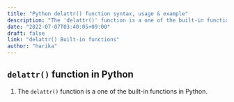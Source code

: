 ```yaml
---
title: "Python delattr() function syntax, usage & example"
description: "The 'delattr()' function is a one of the built-in functions in Python"
date: "2022-07-07T03:40:05+09:00"
draft: false
link: "delattr() Built-in functions"
author: "harika"
---
```


## `delattr()` function in Python

1. The `delattr()` function is a one of the built-in functions in Python.
